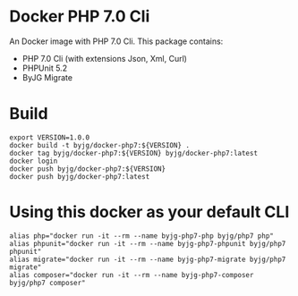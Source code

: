 # Docker PHP 7.0 Cli

An Docker image with PHP 7.0 Cli. This package contains:

- PHP 7.0 Cli (with extensions Json, Xml, Curl)
- PHPUnit 5.2
- ByJG Migrate

# Build

```
export VERSION=1.0.0
docker build -t byjg/docker-php7:${VERSION} .
docker tag byjg/docker-php7:${VERSION} byjg/docker-php7:latest
docker login
docker push byjg/docker-php7:${VERSION}
docker push byjg/docker-php7:latest
```

# Using this docker as your default CLI

```
alias php="docker run -it --rm --name byjg-php7-php byjg/php7 php"
alias phpunit="docker run -it --rm --name byjg-php7-phpunit byjg/php7 phpunit"
alias migrate="docker run -it --rm --name byjg-php7-migrate byjg/php7 migrate"
alias composer="docker run -it --rm --name byjg-php7-composer byjg/php7 composer"
```


